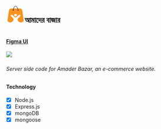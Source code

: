 <div style="display: flex">
<img
      src="./public/amder-bajar-logo.png"
      style="width: 50px; height: 50px"
    />
 <h2> আমাদের বাজার <h2/>

 </div>

#### [Figma UI](https://www.figma.com/file/Douo9VLnXKBXb6B2cweSQs/Amader-Bazar?type=design&node-id=605%3A344&mode=design&t=Mne6rFKVXNd21MHM-1)

<img src="./public/showcase/design.svg">

###### Server side code for Amader Bazar, an e-commerce website.

#### Technology

-   [x] Node.js
-   [x] Express.js
-   [x] mongoDB
-   [x] mongoose
